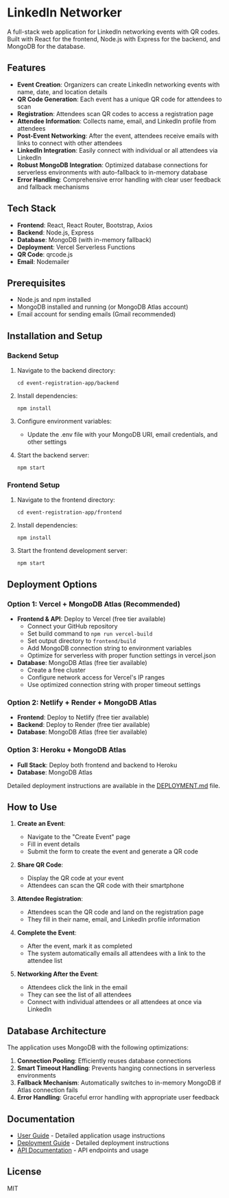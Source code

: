# LinkedIn Networker

A full-stack web application for LinkedIn networking events with QR codes. Built with React for the frontend, Node.js with Express for the backend, and MongoDB for the database.

## Features

- **Event Creation**: Organizers can create LinkedIn networking events with name, date, and location details
- **QR Code Generation**: Each event has a unique QR code for attendees to scan
- **Registration**: Attendees scan QR codes to access a registration page
- **Attendee Information**: Collects name, email, and LinkedIn profile from attendees
- **Post-Event Networking**: After the event, attendees receive emails with links to connect with other attendees
- **LinkedIn Integration**: Easily connect with individual or all attendees via LinkedIn
- **Robust MongoDB Integration**: Optimized database connections for serverless environments with auto-fallback to in-memory database
- **Error Handling**: Comprehensive error handling with clear user feedback and fallback mechanisms

## Tech Stack

- **Frontend**: React, React Router, Bootstrap, Axios
- **Backend**: Node.js, Express
- **Database**: MongoDB (with in-memory fallback)
- **Deployment**: Vercel Serverless Functions
- **QR Code**: qrcode.js
- **Email**: Nodemailer

## Prerequisites

- Node.js and npm installed
- MongoDB installed and running (or MongoDB Atlas account)
- Email account for sending emails (Gmail recommended)

## Installation and Setup

### Backend Setup

1. Navigate to the backend directory:
   ```
   cd event-registration-app/backend
   ```

2. Install dependencies:
   ```
   npm install
   ```

3. Configure environment variables:
   - Update the .env file with your MongoDB URI, email credentials, and other settings

4. Start the backend server:
   ```
   npm start
   ```

### Frontend Setup

1. Navigate to the frontend directory:
   ```
   cd event-registration-app/frontend
   ```

2. Install dependencies:
   ```
   npm install
   ```

3. Start the frontend development server:
   ```
   npm start
   ```

## Deployment Options

### Option 1: Vercel + MongoDB Atlas (Recommended)
- **Frontend & API**: Deploy to Vercel (free tier available)
  - Connect your GitHub repository
  - Set build command to `npm run vercel-build`
  - Set output directory to `frontend/build`
  - Add MongoDB connection string to environment variables
  - Optimize for serverless with proper function settings in vercel.json
- **Database**: MongoDB Atlas (free tier available)
  - Create a free cluster
  - Configure network access for Vercel's IP ranges
  - Use optimized connection string with proper timeout settings

### Option 2: Netlify + Render + MongoDB Atlas
- **Frontend**: Deploy to Netlify (free tier available)
- **Backend**: Deploy to Render (free tier available)
- **Database**: MongoDB Atlas (free tier available)

### Option 3: Heroku + MongoDB Atlas
- **Full Stack**: Deploy both frontend and backend to Heroku
- **Database**: MongoDB Atlas

Detailed deployment instructions are available in the [DEPLOYMENT.md](./DEPLOYMENT.md) file.

## How to Use

1. **Create an Event**:
   - Navigate to the "Create Event" page
   - Fill in event details
   - Submit the form to create the event and generate a QR code

2. **Share QR Code**:
   - Display the QR code at your event
   - Attendees can scan the QR code with their smartphone

3. **Attendee Registration**:
   - Attendees scan the QR code and land on the registration page
   - They fill in their name, email, and LinkedIn profile information

4. **Complete the Event**:
   - After the event, mark it as completed
   - The system automatically emails all attendees with a link to the attendee list

5. **Networking After the Event**:
   - Attendees click the link in the email
   - They can see the list of all attendees
   - Connect with individual attendees or all attendees at once via LinkedIn

## Database Architecture

The application uses MongoDB with the following optimizations:

1. **Connection Pooling**: Efficiently reuses database connections
2. **Smart Timeout Handling**: Prevents hanging connections in serverless environments
3. **Fallback Mechanism**: Automatically switches to in-memory MongoDB if Atlas connection fails
4. **Error Handling**: Graceful error handling with appropriate user feedback

## Documentation

- [User Guide](./docs/USER_GUIDE.md) - Detailed application usage instructions
- [Deployment Guide](./DEPLOYMENT.md) - Detailed deployment instructions
- [API Documentation](./docs/API.md) - API endpoints and usage

## License

MIT
